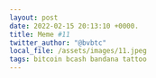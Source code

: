 ```yaml
---
layout: post
date: 2022-02-15 20:13:10 +0000.
title: Meme #11
twitter_author: "@bvbtc"
local_file: /assets/images/11.jpeg
tags: bitcoin bcash bandana tattoo 
---
```


